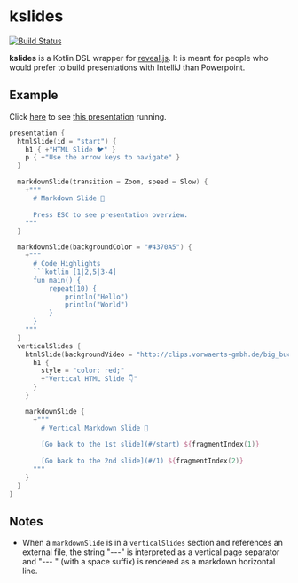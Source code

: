 # kslides

[![Build Status](https://travis-ci.org/pambrose/kslides.svg?branch=master)](https://travis-ci.org/pambrose/kslides)

**kslides** is a Kotlin DSL wrapper for [reveal.js](https://revealjs.com). It is meant for people who would prefer to
build presentations with IntelliJ than Powerpoint.

## Example

Click [here](https://kslides-simple.herokuapp.com) to see [this presentation](src/main/kotlin/Simple.kt) running.

```kotlin
presentation {
  htmlSlide(id = "start") {
    h1 { +"HTML Slide 🐦" }
    p { +"Use the arrow keys to navigate" }
  }

  markdownSlide(transition = Zoom, speed = Slow) {
    +"""
      # Markdown Slide 🍒 
      
      Press ESC to see presentation overview.
    """
  }

  markdownSlide(backgroundColor = "#4370A5") {
    +"""
      # Code Highlights    
      ```kotlin [1|2,5|3-4]
      fun main() {
          repeat(10) {
              println("Hello")
              println("World")
          }
      }
    """
  }
  verticalSlides {
    htmlSlide(backgroundVideo = "http://clips.vorwaerts-gmbh.de/big_buck_bunny.mp4") {
      h1 {
        style = "color: red;"
        +"Vertical HTML Slide 👇"
      }
    }

    markdownSlide {
      +"""
        # Vertical Markdown Slide 🦊 
        
        [Go back to the 1st slide](#/start) ${fragmentIndex(1)}
      
        [Go back to the 2nd slide](#/1) ${fragmentIndex(2)}
      """
    }
  }
}
```

## Notes

* When a `markdownSlide` is in a `verticalSlides` section and references an external file, the string "---"
  is interpreted as a vertical page separator and "--- " (with a space suffix) is rendered as a markdown horizontal
  line. 
